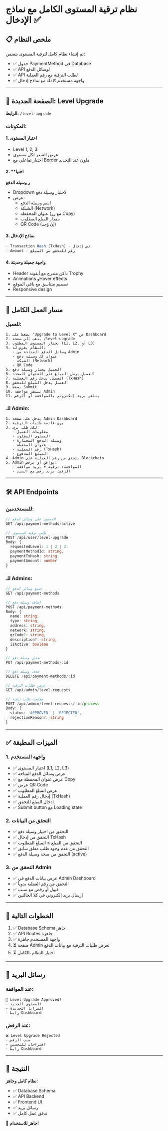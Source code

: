 # نظام ترقية المستوى الكامل مع نماذج الإدخال ✅

## 📋 ملخص النظام

تم إنشاء نظام كامل لترقية المستوى يتضمن:
- ✅ جدول PaymentMethod في Database
- ✅ API لوسائل الدفع
- ✅ API لطلب الترقية مع رقم العملية
- ✅ واجهة مستخدم كاملة مع نماذج إدخال

---

## 🎨 الصفحة الجديدة: Level Upgrade

**الرابط:** `/level-upgrade`

### المكونات:

#### 1. **اختيار المستوى**
- Level 1, 2, 3
- عرض السعر لكل مستوى
- اختيار تفاعلي مع Border ملون عند التحديد

#### 2. **اختيا

**ر وسيلة الدفع**
- Dropdown لاختيار وسيلة دفع
- عرض:
  - اسم وسيلة الدفع
  - الشبكة (Network)
  - عنوان المحفظة (مع زر Copy)
  - مقدار المبلغ المطلوب
  - QR Code (إن وُجد)

#### 3. **نماذج الإدخال**
```typescript
- Transaction Hash (TxHash) - نص إدخال
- Amount - رقم للتحقق من المبلغ
```

#### 4. **واجهة جميلة وحديثة**
- Header داكن متدرج مع أيقونة Trophy
- Animations وHover effects
- تصميم متناسق مع باقي الموقع
- Responsive design

---

## 📝 مسار العمل الكامل

### للعميل:
```
1. يضغط على "Upgrade to Level X" من Dashboard
2. يذهب إلى صفحة /level-upgrade
3. يختار المستوى المطلوب (L1, L2, أو L3)
4. النظام يعرض له:
   - وسائل الدفع المتاحة من Admin
   - عنوان كل وسيلة دفع
   - الشبكة (Network)
   - QR Code
5. العميل يختار وسيلة دفع
6. العميل يرسل المبلغ على العنوان المحدد
7. العميل يدخل رقم العملية (TxHash)
8. العميل يدخل المبلغ للتحقق
9. يضغط Submit
10. ينتظر موافقة Admin
11. يتلقى بريد إلكتروني بالموافقة أو الرفض
```

### للـ Admin:
```
1. يدخل على صفحة Admin Dashboard
2. يرى قائمة طلبات الترقية
3. لكل طلب يرى:
   - معلومات العميل
   - المستوى المطلوب
   - وسيلة الدفع المختارة
   - عنوان المحفظة
   - رقم العملية (TxHash)
   - المبلغ المدفوع
4. Admin يتحقق من رقم العملية على Blockchain
5. Admin يوافق أو يرفض:
   - الموافقة: ترقية + بريد موافقة
   - الرفض: بريد رفض مع السبب
```

---

## 🛠️ API Endpoints

### للمستخدمين:
```typescript
// الحصول على وسائل الدفع
GET /api/payment-methods/active

// طلب ترقية المستوى
POST /api/user/level-upgrade
Body: {
  requestedLevel: 1 | 2 | 3,
  paymentMethodId: string,
  paymentTxHash: string,
  paymentAmount: number
}
```

### للـ Admins:
```typescript
// جميع وسائل الدفع
GET /api/payment-methods

// إضافة وسيلة دفع
POST /api/payment-methods
Body: {
  name: string,
  type: string,
  address: string,
  network: string,
  qrCode?: string,
  description?: string,
  isActive: boolean
}

// تعديل وسيلة دفع
PUT /api/payment-methods/:id

// حذف وسيلة دفع
DELETE /api/payment-methods/:id

// عرض طلبات الترقية
GET /api/admin/level-requests

// معالجة طلب ترقية
POST /api/admin/level-requests/:id/process
Body: {
  status: 'APPROVED' | 'REJECTED',
  rejectionReason?: string
}
```

---

## ✅ الميزات المطبقة

### 1. واجهة المستخدم
- ✅ اختيار المستوى (L1, L2, L3)
- ✅ عرض وسائل الدفع المتاحة
- ✅ عرض عنوان المحفظة مع Copy
- ✅ عرض QR Code
- ✅ عرض المبلغ المطلوب
- ✅ إدخال رقم العملية (TxHash)
- ✅ إدخال المبلغ للتحقق
- ✅ Submit button مع Loading state

### 2. التحقق من البيانات
- ✅ التحقق من اختيار وسيلة دفع
- ✅ التحقق من إدخال TxHash
- ✅ التحقق من المبلغ ≥ المبلغ المطلوب
- ✅ التحقق من عدم وجود طلب معلق سابق
- ✅ التحقق من صحة وسيلة الدفع (active)

### 3. التحقق من Admin
- ✅ عرض بيانات الدفع في Admin Dashboard
- ✅ التحقق من رقم العملية يدوياً
- ✅ قبول أو رفض مع سبب
- ✅ إرسال بريد إلكتروني في كلا الحالتين

---

## 🚀 الخطوات التالية

1. ✅ Database Schema جاهز
2. ✅ API Routes جاهزة
3. ✅ واجهة المستخدم جاهزة
4. ⏳ صفحة Admin لعرض طلبات الترقية مع بيانات الدفع
5. ⏳ اختبار النظام بالكامل

---

## 📧 رسائل البريد

### عند الموافقة:
```
🎉 Level Upgrade Approved!
- المستوى الجديد
- المزايا الجديدة
- رابط Dashboard
```

### عند الرفض:
```
❌ Level Upgrade Rejected
- سبب الرفض
- اقتراحات للتحسين
- رابط Dashboard
```

---

## 🎉 النتيجة

**نظام كامل وجاهز:**
- ✅ Database Schema
- ✅ API Backend
- ✅ Frontend UI
- ✅ رسائل بريد
- ✅ تدفق عمل كامل

**🚀 جاهز للاستخدام!**

